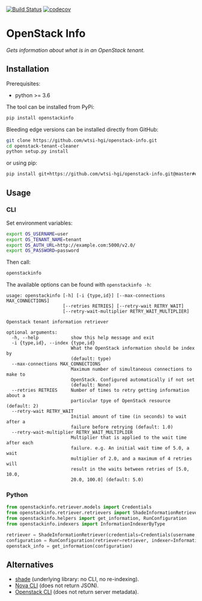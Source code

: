 [![Build Status](https://travis-ci.org/wtsi-hgi/openstack-info.svg?branch=master)](https://travis-ci.org/wtsi-hgi/openstack-info)
[![codecov](https://codecov.io/gh/wtsi-hgi/openstack-info/branch/master/graph/badge.svg)](https://codecov.io/gh/wtsi-hgi/openstack-info)

# OpenStack Info
_Gets information about what is in an OpenStack tenant._


## Installation
Prerequisites:
- python >= 3.6

The tool can be installed from PyPi:
```bash
pip install openstackinfo
```

Bleeding edge versions can be installed directly from GitHub:
```bash
git clone https://github.com/wtsi-hgi/openstack-info.git
cd openstack-tenant-cleaner
python setup.py install
```
or using pip:
```bash
pip install git+https://github.com/wtsi-hgi/openstack-info.git@master#egg=openstackinfo
```


## Usage
### CLI
Set environment variables:
```bash
export OS_USERNAME=user
export OS_TENANT_NAME=tenant
export OS_AUTH_URL=http://example.com:5000/v2.0/
export OS_PASSWORD=password
```

Then call:
```bash
openstackinfo
```

The available options can be found with `openstackinfo -h`:
```
usage: openstackinfo [-h] [-i {type,id}] [--max-connections MAX_CONNECTIONS]
                     [--retries RETRIES] [--retry-wait RETRY_WAIT]
                     [--retry-wait-multiplier RETRY_WAIT_MULTIPLIER]

Openstack tenant information retriever

optional arguments:
  -h, --help            show this help message and exit
  -i {type,id}, --index {type,id}
                        What the OpenStack information should be index by
                        (default: type)
  --max-connections MAX_CONNECTIONS
                        Maximum number of simultaneous connections to make to
                        OpenStack. Configured automatically if not set
                        (default: None)
  --retries RETRIES     Number of times to retry getting information about a
                        particular tpye of OpenStack resource (default: 2)
  --retry-wait RETRY_WAIT
                        Initial amount of time (in seconds) to wait after a
                        failure before retrying (default: 1.0)
  --retry-wait-multiplier RETRY_WAIT_MULTIPLIER
                        Multiplier that is applied to the wait time after each
                        failure. e.g. An initial wait time of 5.0, a wait
                        multiplier of 2.0, and a maximum of 4 retries will
                        result in the waits between retries of [5.0, 10.0,
                        20.0, 100.0] (default: 5.0)
```

### Python
```python
from openstackinfo.retriever.models import Credentials
from openstackinfo.retriever.retrievers import ShadeInformationRetriever
from openstackinfo.helpers import get_information, RunConfiguration
from openstackinfo.indexers import InformationIndexerByType

retriever = ShadeInformationRetriever(credentials=Credentials(username, password, auth_url, tenant))
configuration = RunConfiguration(retriever=retriever, indexer=InformationIndexerByType)
openstack_info = get_information(configuration)
```


## Alternatives
- [shade](https://pypi.python.org/pypi/shade/) (underlying library: no CLI, no re-indexing).
- [Nova CLI](https://docs.openstack.org/python-novaclient/latest/cli/nova.html) (does not return JSON).
- [Openstack CLI](https://docs.openstack.org/python-openstackclient/latest/cli/) (does not return server metadata).
